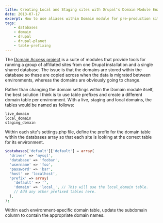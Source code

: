 ```yaml
---
title: Creating Local and Staging sites with Drupal's Domain Module Enabled
date: 2013-07-17
excerpt: How to use aliases within Domain module for pre-production sites.
tags:
    - databases
    - domain
    - drupal
    - drupal-planet
    - table-prefixing
---
```


The
[Domain Access project](https://drupal.org/project/domain 'The Domain Access project on Drupal.org')
is a suite of modules that provide tools for running a group of affiliated sites
from one Drupal installation and a single shared database. The issue is that the
domains are stored within the database so these are copied across when the data
is migrated between environments, whereas the domains are obviously going to
change.

Rather than changing the domain settings within the Domain module itself, the
best solution I think is to use table prefixes and create a different domain
table per environment. With a live, staging and local domains, the tables would
be named as follows:

```bash
live_domain
local_domain
staging_domain
```

Within each site's settings.php file, define the prefix for the domain table
within the databases array so that each site is looking at the correct table for
its environment.

```php
$databases['default']['default'] = array(
  'driver' => 'mysql',
  'database' => 'foobar',
  'username' => 'foo',
  'password' => 'bar',
  'host' => 'localhost',
  'prefix' => array(
    'default' => '',
    'domain' => 'local_', // This will use the local_domain table.
    // Add any other prefixed tables here.
  ),
);
```

Within each environment-specific domain table, update the subdomain column to
contain the appropriate domain names.
